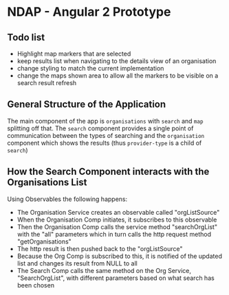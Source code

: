 # NDAP - Angular 2 Prototype

## Todo list

- Highlight map markers that are selected
- keep results list when navigating to the details view of an organisation
- change styling to match the current implementation
- change the maps shown area to allow all the markers to be visible on a search result refresh

## General Structure of the Application
The main component of the app is `organisations` with `search` and `map` splitting off that.
The `search` component provides a single point of communication between the types of searching and the `organisation` component 
which shows the results (thus `provider-type` is a child of `search`)

## How the Search Component interacts with the Organisations List

Using Observables the following happens:
- The Organisation Service creates an observable called "orgListSource"
- When the Organisation Comp initiates, it subscribes to this observable
- Then the Organisation Comp calls the service method "searchOrgList" with the "all" parameters which in turn calls the http request method "getOrganisations"
- The http result is then pushed back to the "orgListSource"
- Because the Org Comp is subscribed to this, it is notified of the updated list and changes its result from NULL to all
- The Search Comp calls the same method on the Org Service, "SearchOrgList", with different parameters based on what search has been chosen
